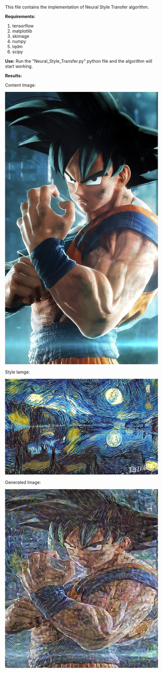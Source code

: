 This file contains the implementation of Neural Style Transfer algorithm.

**Requirements:**

1. tensorflow
2. matplotlib
3. skimage
4. numpy
5. tqdm
6. scipy

**Use:**
Run the "Neural_Style_Transfer.py" python file and the algorithm will start working.

**Results:**

Content Image:

![](disp_images/content_image.jpg)


Style Iamge:

![](disp_images/style_image.jpg)


Generated Image:

![](disp_images/generated_image.jpg)
